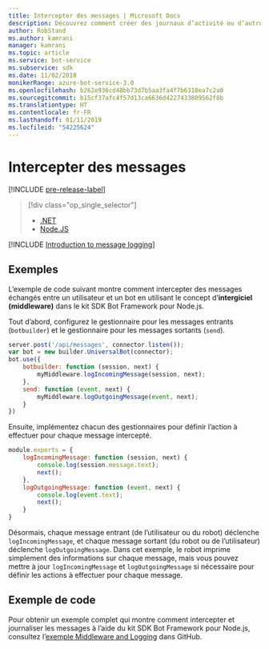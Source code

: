 ```yaml
---
title: Intercepter des messages | Microsoft Docs
description: Découvrez comment créer des journaux d’activité ou d’autres enregistrements en interceptant et traitant des échanges d’informations à l’aide du kit SDK Bot Framework pour Node.js.
author: RobStand
ms.author: kamrani
manager: kamrani
ms.topic: article
ms.service: bot-service
ms.subservice: sdk
ms.date: 11/02/2018
monikerRange: azure-bot-service-3.0
ms.openlocfilehash: b262e936cd48bb73d7b5aa3fa4f7b6318ea7c2a0
ms.sourcegitcommit: b15cf37afc4f57d13ca6636d4227433809562f8b
ms.translationtype: HT
ms.contentlocale: fr-FR
ms.lasthandoff: 01/11/2019
ms.locfileid: "54225624"
---
```

# <a name="intercept-messages"></a>Intercepter des messages

[!INCLUDE [pre-release-label](../includes/pre-release-label-v3.md)]

> [!div class="op_single_selector"]
> - [.NET](../dotnet/bot-builder-dotnet-middleware.md)
> - [Node.JS](../nodejs/bot-builder-nodejs-intercept-messages.md)

[!INCLUDE [Introduction to message logging](../includes/snippet-message-logging-intro.md)]

## <a name="example"></a>Exemples

L’exemple de code suivant montre comment intercepter des messages échangés entre un utilisateur et un bot en utilisant le concept d’**intergiciel (middleware)** dans le kit SDK Bot Framework pour Node.js. 

Tout d’abord, configurez le gestionnaire pour les messages entrants (`botbuilder`) et le gestionnaire pour les messages sortants (`send`).

```javascript
server.post('/api/messages', connector.listen());
var bot = new builder.UniversalBot(connector);
bot.use({
    botbuilder: function (session, next) {
        myMiddleware.logIncomingMessage(session, next);
    },
    send: function (event, next) {
        myMiddleware.logOutgoingMessage(event, next);
    }
})
```

Ensuite, implémentez chacun des gestionnaires pour définir l’action à effectuer pour chaque message intercepté.

```javascript
module.exports = {
    logIncomingMessage: function (session, next) {
        console.log(session.message.text);
        next();
    },
    logOutgoingMessage: function (event, next) {
        console.log(event.text);
        next();
    }
}
```

Désormais, chaque message entrant (de l’utilisateur ou du robot) déclenche `logIncomingMessage`, et chaque message sortant (du robot ou de l’utilisateur) déclenche `logOutgoingMessage`.
Dans cet exemple, le robot imprime simplement des informations sur chaque message, mais vous pouvez mettre à jour `logIncomingMessage` et `logOutgoingMessage` si nécessaire pour définir les actions à effectuer pour chaque message. 

## <a name="sample-code"></a>Exemple de code

Pour obtenir un exemple complet qui montre comment intercepter et journaliser les messages à l’aide du kit SDK Bot Framework pour Node.js, consultez l’<a href="https://aka.ms/v3-js-capability-middlewareLogging" target="_blank">exemple Middleware and Logging</a> dans GitHub.
